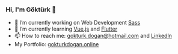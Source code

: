 ### Hi, I'm Göktürk 👋

<!--
**gokturkdogan/GokturkDogan** is a ✨ _special_ ✨ repository because its `README.md` (this file) appears on your GitHub profile.
-->

- 🔭 I’m currently working on Web Development [Sass](https://sass-lang.com/)
- 🌱 I’m currently learning [Vue.js](https://vuejs.org/) and [Flutter](https://flutter.dev/)
- 📫 How to reach me: gokturk.dogan@hotmail.com and [Linkedln](https://www.linkedin.com/in/gokturk-dogan/)
- My Portfolio: [gokturkdogan.online](http://gokturkdogan.online/)
